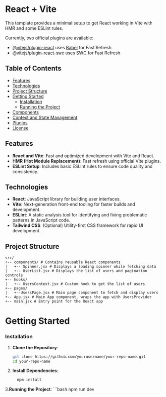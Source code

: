 # React + Vite

This template provides a minimal setup to get React working in Vite with HMR and some ESLint rules.

Currently, two official plugins are available:

- [@vitejs/plugin-react](https://github.com/vitejs/vite-plugin-react/blob/main/packages/plugin-react/README.md) uses [Babel](https://babeljs.io/) for Fast Refresh
- [@vitejs/plugin-react-swc](https://github.com/vitejs/vite-plugin-react-swc) uses [SWC](https://swc.rs/) for Fast Refresh
## Table of Contents

- [Features](#features)
- [Technologies](#technologies)
- [Project Structure](#project-structure)
- [Getting Started](#getting-started)
  - [Installation](#installation)
  - [Running the Project](#running-the-project)
- [Components](#components)
- [Context and State Management](#context-and-state-management)
- [Plugins](#plugins)
- [License](#license)

## Features

- **React and Vite**: Fast and optimized development with Vite and React.
- **HMR (Hot Module Replacement)**: Fast refresh using official Vite plugins.
- **ESLint Setup**: Includes basic ESLint rules to ensure code quality and consistency.

## Technologies

- **React**: JavaScript library for building user interfaces.
- **Vite**: Next-generation front-end tooling for faster builds and development.
- **ESLint**: A static analysis tool for identifying and fixing problematic patterns in JavaScript code.
- **Tailwind CSS**: (Optional) Utility-first CSS framework for rapid UI development.

## Project Structure

```
src/
+-- components/ # Contains reusable React components
|   +-- Spinner.jsx # Displays a loading spinner while fetching data
|   +-- UserList.jsx # Displays the list of users and pagination controls
+-- hooks/
|   +-- UsersContext.jsx # Custom hook to get the list of users
+-- pages/
|   +--UsersPage.jsx # Main page component to fetch and display users
+-- App.jsx # Main App component, wraps the app with UsersProvider
+-- main.jsx # Entry point for the React app
```

# Getting Started

### Installation

1. **Clone the Repository**:
   ```bash
   git clone https://github.com/yourusername/your-repo-name.git
   cd your-repo-name

2. **Install Dependencies**:
    ```bash
      npm install
    
3.**Running the Project**:
    ```bash
    npm run dev
